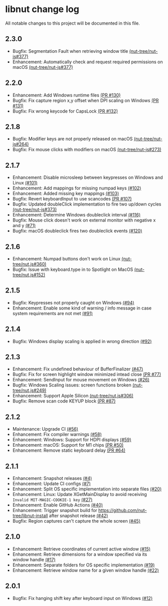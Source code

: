 # libnut change log

All notable changes to this project will be documented in this file.

## 2.3.0

- Bugfix: Segmentation Fault when retrieving window title [(nut-tree/nut-js#377)](https://github.com/nut-tree/nut.js/issues/377)
- Enhancement: Automatically check and request required permissions on macOS [(nut-tree/nut-js#377)](https://github.com/nut-tree/nut.js/issues/377)

## 2.2.0

- Enhancement: Add Windows runtime files [(PR #130)](https://github.com/nut-tree/libnut/pull/130)
- Bugfix: Fix capture region x,y offset when DPI scaling on Windows [(PR #131)](https://github.com/nut-tree/libnut/pull/131)
- Bugfix: Fix wrong keycode for CapsLock [(PR #132)](https://github.com/nut-tree/libnut/pull/132)

## 2.1.8

- Bugfix: Modifier keys are not properly released on macOS [(nut-tree/nut-js#264)](https://github.com/nut-tree/nut.js/issues/264)
- Bugfix: Fix mouse clicks with modifiers on macOS [(nut-tree/nut-js#273)](https://github.com/nut-tree/nut.js/issues/273)

## 2.1.7

- Enhancement: Disable microsleep between keypresses on Windows and Linux [(#101)](https://github.com/nut-tree/libnut/issues/101)
- Enhancement: Add mappings for missing numpad keys [(#102)](https://github.com/nut-tree/libnut/pull/102)
- Enhancement: Added missing key mappings [(#103)](https://github.com/nut-tree/libnut/pull/103)
- Bugfix: Revert keyboardInput to use scancodes [(PR #107)](https://github.com/nut-tree/libnut/pull/107)
- Bugfix: Updated doubleClick implementation to fire two up/down cycles [(nut-tree/nut-js#373)](https://github.com/nut-tree/nut.js/issues/373)
- Enhancement: Determine Windows doubleclick interval [(#116)](https://github.com/nut-tree/libnut/issues/116)
- Bugfix: Mouse click doesn't work on external monitor with negative x and y [(#71)](https://github.com/nut-tree/libnut/issues/71)
- Bugfix: macOS doubleclick fires two doubleclick events [(#120)](https://github.com/nut-tree/libnut/issues/120)

## 2.1.6

- Enhancement: Numpad buttons don't work on Linux [(nut-tree/nut.js#360)](https://github.com/nut-tree/nut.js/issues/360)
- Bugfix: Issue with keyboard.type in to Spotlight on MacOS [(nut-tree/nut.js#152)](https://github.com/nut-tree/nut.js/issues/152)

## 2.1.5

- Bugfix: Keypresses not properly caught on Windows [(#94)](https://github.com/nut-tree/libnut/issues/94)
- Enhancement: Enable some kind of warning / info message in case system requirements are not met [(#91)](https://github.com/nut-tree/libnut/issues/91)

## 2.1.4

- Bugfix: Windows display scaling is applied in wrong direction [(#92)](https://github.com/nut-tree/libnut/issues/92)

## 2.1.3

- Enhancement: Fix undefined behaviour of BufferFinalizer [(#47)](https://github.com/nut-tree/libnut/issues/47)
- Bugfix: Fix for screen highlight window minimized intead close [(PR #77)](https://github.com/nut-tree/libnut/pull/77)
- Enhancement: SendInput for mouse movement on Windows [(#26)](https://github.com/nut-tree/libnut/issues/26)
- Bugfix: Windows Scaling issues: screen functions broken [(nut-tree/nut.js#249)](https://github.com/nut-tree/nut.js/issues/249)
- Enhancement: Support Apple Silicon [(nut-tree/nut.js#306)](https://github.com/nut-tree/nut.js/issues/306)
- Bugfix: Remove scan code KEYUP block [(PR #87)](https://github.com/nut-tree/libnut/pull/87)

## 2.1.2

- Maintenance: Upgrade CI [(#56)](https://github.com/nut-tree/libnut/issues/56)
- Enhancement: Fix compiler warnings [(#58)](https://github.com/nut-tree/libnut/issues/58)
- Enhancement: Windows: Support for HDPI displays [(#59)](https://github.com/nut-tree/libnut/issues/59)
- Enhancement: macOS: Support for M1 chips [(PR #50)](https://github.com/nut-tree/libnut/pull/50)
- Enhancement: Remove static keyboard delay [(PR #64)](https://github.com/nut-tree/libnut/pull/64)

## 2.1.1

- Enhancement: Snapshot releases [(#4)](https://github.com/nut-tree/libnut/issues/4)
- Enhancement: Update CI configs [(#7)](https://github.com/nut-tree/libnut/issues/7)
- Enhancement: Split OS specific implementation into separate files [(#20)](https://github.com/nut-tree/libnut/issues/20)
- Enhancement: Linux: Update XGetMainDisplay to avoid receiving `Invalid MIT-MAGIC-COOKIE-1 key` [(#27)](https://github.com/nut-tree/libnut/issues/27)
- Enhancement: Enable GitHub Actions [(#40)](https://github.com/nut-tree/libnut/issues/40)
- Enhancement: Trigger snapshot build for https://github.com/nut-tree/libnut-install after snapshot release [(#42)](https://github.com/nut-tree/libnut/issues/42)
- Bugfix: Region captures can't capture the whole screen [(#45)](https://github.com/nut-tree/libnut/issues/45)

## 2.1.0

- Enhancement: Retrieve coordinates of current active window [(#15)](https://github.com/nut-tree/libnut/issues/15)
- Enhancement: Retrieve dimensions for a window specified via its window handle [(#17)](https://github.com/nut-tree/libnut/issues/17)
- Enhancement: Separate folders for OS specific implementation [(#19)](https://github.com/nut-tree/libnut/issues/19)
- Enhancement: Retrieve window name for a given window handle [(#22)](https://github.com/nut-tree/libnut/issues/22)

## 2.0.1

- Bugfix: Fix hanging shift key after keyboard input on Windows [(#12)](https://github.com/nut-tree/libnut/issues/12)
